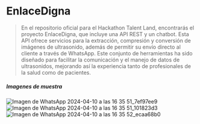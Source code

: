 # EnlaceDigna

> En el repositorio oficial para el Hackathon Talent Land, encontrarás el proyecto EnlaceDigna, que incluye una API REST y un chatbot. Esta API ofrece servicios para la extracción, compresión y conversión de imágenes de ultrasonido, además de permitir su envío directo al cliente a través de WhatsApp. Este conjunto de herramientas ha sido diseñado para facilitar la comunicación y el manejo de datos de ultrasonidos, mejorando así la experiencia tanto de profesionales de la salud como de pacientes.


##### Imagenes de muestra 

![Imagen de WhatsApp 2024-04-10 a las 16 35 51_7ef97ee9](https://github.com/JJoosh/EnlaceDigna/assets/122099216/6e406fea-7920-4e4b-807b-a6037e243b20)
![Imagen de WhatsApp 2024-04-10 a las 16 35 51_101823d3](https://github.com/JJoosh/EnlaceDigna/assets/122099216/e060d584-7a45-49a6-afc6-09d3d459fb4b)
![Imagen de WhatsApp 2024-04-10 a las 16 35 52_ecaa68b0](https://github.com/JJoosh/EnlaceDigna/assets/122099216/e15c459b-afb7-44aa-ae82-b62cfdcc87ab)

